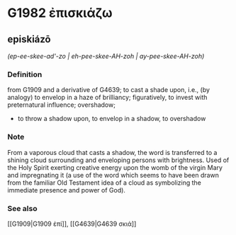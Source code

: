 # G1982 ἐπισκιάζω

## episkiázō

_(ep-ee-skee-ad'-zo | eh-pee-skee-AH-zoh | ay-pee-skee-AH-zoh)_

### Definition

from G1909 and a derivative of G4639; to cast a shade upon, i.e., (by analogy) to envelop in a haze of brilliancy; figuratively, to invest with preternatural influence; overshadow; 

- to throw a shadow upon, to envelop in a shadow, to overshadow

### Note

From a vaporous cloud that casts a shadow, the word is transferred to a shining cloud surrounding and enveloping persons with brightness. Used of the Holy Spirit exerting creative energy upon the womb of the virgin Mary and impregnating it (a use of the word which seems to have been drawn from the familiar Old Testament idea of a cloud as symbolizing the immediate presence and power of God).

### See also

[[G1909|G1909 ἐπί]], [[G4639|G4639 σκιά]]

